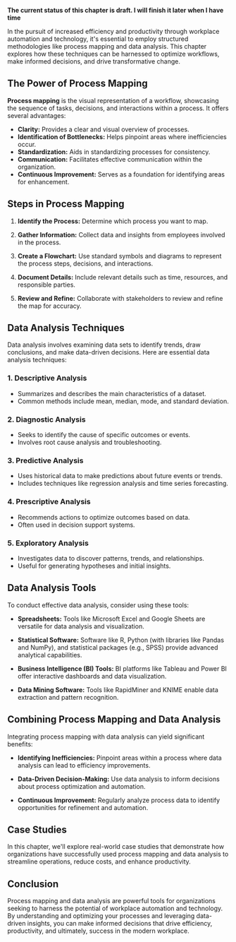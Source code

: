 **The current status of this chapter is draft. I will finish it later when I have time**

In the pursuit of increased efficiency and productivity through workplace automation and technology, it's essential to employ structured methodologies like process mapping and data analysis. This chapter explores how these techniques can be harnessed to optimize workflows, make informed decisions, and drive transformative change.

The Power of Process Mapping
----------------------------

**Process mapping** is the visual representation of a workflow, showcasing the sequence of tasks, decisions, and interactions within a process. It offers several advantages:

* **Clarity:** Provides a clear and visual overview of processes.
* **Identification of Bottlenecks:** Helps pinpoint areas where inefficiencies occur.
* **Standardization:** Aids in standardizing processes for consistency.
* **Communication:** Facilitates effective communication within the organization.
* **Continuous Improvement:** Serves as a foundation for identifying areas for enhancement.

Steps in Process Mapping
------------------------

1. **Identify the Process:** Determine which process you want to map.

2. **Gather Information:** Collect data and insights from employees involved in the process.

3. **Create a Flowchart:** Use standard symbols and diagrams to represent the process steps, decisions, and interactions.

4. **Document Details:** Include relevant details such as time, resources, and responsible parties.

5. **Review and Refine:** Collaborate with stakeholders to review and refine the map for accuracy.

Data Analysis Techniques
------------------------

Data analysis involves examining data sets to identify trends, draw conclusions, and make data-driven decisions. Here are essential data analysis techniques:

### 1. **Descriptive Analysis**

* Summarizes and describes the main characteristics of a dataset.
* Common methods include mean, median, mode, and standard deviation.

### 2. **Diagnostic Analysis**

* Seeks to identify the cause of specific outcomes or events.
* Involves root cause analysis and troubleshooting.

### 3. **Predictive Analysis**

* Uses historical data to make predictions about future events or trends.
* Includes techniques like regression analysis and time series forecasting.

### 4. **Prescriptive Analysis**

* Recommends actions to optimize outcomes based on data.
* Often used in decision support systems.

### 5. **Exploratory Analysis**

* Investigates data to discover patterns, trends, and relationships.
* Useful for generating hypotheses and initial insights.

Data Analysis Tools
-------------------

To conduct effective data analysis, consider using these tools:

* **Spreadsheets:** Tools like Microsoft Excel and Google Sheets are versatile for data analysis and visualization.

* **Statistical Software:** Software like R, Python (with libraries like Pandas and NumPy), and statistical packages (e.g., SPSS) provide advanced analytical capabilities.

* **Business Intelligence (BI) Tools:** BI platforms like Tableau and Power BI offer interactive dashboards and data visualization.

* **Data Mining Software:** Tools like RapidMiner and KNIME enable data extraction and pattern recognition.

Combining Process Mapping and Data Analysis
-------------------------------------------

Integrating process mapping with data analysis can yield significant benefits:

* **Identifying Inefficiencies:** Pinpoint areas within a process where data analysis can lead to efficiency improvements.

* **Data-Driven Decision-Making:** Use data analysis to inform decisions about process optimization and automation.

* **Continuous Improvement:** Regularly analyze process data to identify opportunities for refinement and automation.

Case Studies
------------

In this chapter, we'll explore real-world case studies that demonstrate how organizations have successfully used process mapping and data analysis to streamline operations, reduce costs, and enhance productivity.

Conclusion
----------

Process mapping and data analysis are powerful tools for organizations seeking to harness the potential of workplace automation and technology. By understanding and optimizing your processes and leveraging data-driven insights, you can make informed decisions that drive efficiency, productivity, and ultimately, success in the modern workplace.
